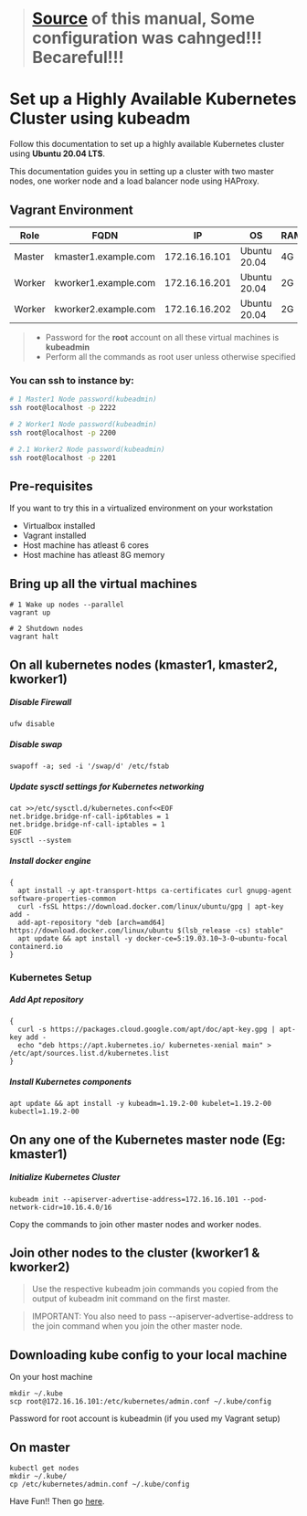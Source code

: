 ># [Source](https://github.com/justmeandopensource/kubernetes/tree/master/kubeadm-ha-multi-master) of this manual, Some configuration was cahnged!!! Becareful!!!
# Set up a Highly Available Kubernetes Cluster using kubeadm
Follow this documentation to set up a highly available Kubernetes cluster using __Ubuntu 20.04 LTS__.

This documentation guides you in setting up a cluster with two master nodes, one worker node and a load balancer node using HAProxy.

## Vagrant Environment
|Role|FQDN|IP|OS|RAM|CPU|
|----|----|----|----|----|----|
|Master|kmaster1.example.com|172.16.16.101|Ubuntu 20.04|4G|2|
|Worker|kworker1.example.com|172.16.16.201|Ubuntu 20.04|2G|2|
|Worker|kworker2.example.com|172.16.16.202|Ubuntu 20.04|2G|2|
> * Password for the **root** account on all these virtual machines is **kubeadmin**
> * Perform all the commands as root user unless otherwise specified
### You can ssh to instance by:
```sh
# 1 Master1 Node password(kubeadmin)
ssh root@localhost -p 2222

# 2 Worker1 Node password(kubeadmin)
ssh root@localhost -p 2200

# 2.1 Worker2 Node password(kubeadmin)
ssh root@localhost -p 2201
```
## Pre-requisites
If you want to try this in a virtualized environment on your workstation
* Virtualbox installed
* Vagrant installed
* Host machine has atleast 6 cores
* Host machine has atleast 8G memory

## Bring up all the virtual machines
```
# 1 Wake up nodes --parallel
vagrant up 

# 2 Shutdown nodes
vagrant halt
```



## On all kubernetes nodes (kmaster1, kmaster2, kworker1)
##### Disable Firewall
```
ufw disable
```
##### Disable swap
```
swapoff -a; sed -i '/swap/d' /etc/fstab
```
##### Update sysctl settings for Kubernetes networking
```
cat >>/etc/sysctl.d/kubernetes.conf<<EOF
net.bridge.bridge-nf-call-ip6tables = 1
net.bridge.bridge-nf-call-iptables = 1
EOF
sysctl --system
```
##### Install docker engine
```
{
  apt install -y apt-transport-https ca-certificates curl gnupg-agent software-properties-common
  curl -fsSL https://download.docker.com/linux/ubuntu/gpg | apt-key add -
  add-apt-repository "deb [arch=amd64] https://download.docker.com/linux/ubuntu $(lsb_release -cs) stable"
  apt update && apt install -y docker-ce=5:19.03.10~3-0~ubuntu-focal containerd.io
}
```
### Kubernetes Setup
##### Add Apt repository
```
{
  curl -s https://packages.cloud.google.com/apt/doc/apt-key.gpg | apt-key add -
  echo "deb https://apt.kubernetes.io/ kubernetes-xenial main" > /etc/apt/sources.list.d/kubernetes.list
}
```
##### Install Kubernetes components
```
apt update && apt install -y kubeadm=1.19.2-00 kubelet=1.19.2-00 kubectl=1.19.2-00
```
## On any one of the Kubernetes master node (Eg: kmaster1)
##### Initialize Kubernetes Cluster
```
kubeadm init --apiserver-advertise-address=172.16.16.101 --pod-network-cidr=10.16.4.0/16
```
Copy the commands to join other master nodes and worker nodes.


## Join other nodes to the cluster (kworker1 & kworker2)
> Use the respective kubeadm join commands you copied from the output of kubeadm init command on the first master.

> IMPORTANT: You also need to pass --apiserver-advertise-address to the join command when you join the other master node.

## Downloading kube config to your local machine
On your host machine
```
mkdir ~/.kube
scp root@172.16.16.101:/etc/kubernetes/admin.conf ~/.kube/config
```
Password for root account is kubeadmin (if you used my Vagrant setup)

## On master
```
kubectl get nodes
mkdir ~/.kube/
cp /etc/kubernetes/admin.conf ~/.kube/config
```

Have Fun!!
Then go [here](install.md).